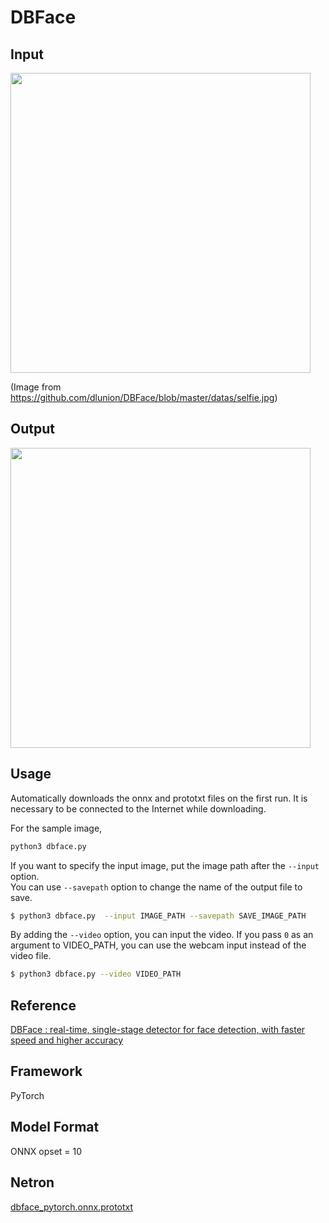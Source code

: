 # DBFace

## Input
<img src='selfie.png' width='480px'>

(Image from https://github.com/dlunion/DBFace/blob/master/datas/selfie.jpg)

## Output
<img src='selfie_output.png' width='480px'>

## Usage
Automatically downloads the onnx and prototxt files on the first run.
It is necessary to be connected to the Internet while downloading.

For the sample image,
``` bash
python3 dbface.py 
```

If you want to specify the input image, put the image path after the `--input` option.  
You can use `--savepath` option to change the name of the output file to save.
```bash
$ python3 dbface.py  --input IMAGE_PATH --savepath SAVE_IMAGE_PATH
```

By adding the `--video` option, you can input the video. 
If you pass `0` as an argument to VIDEO_PATH, you can use the webcam input instead of the video file.
```bash
$ python3 dbface.py --video VIDEO_PATH
```

## Reference
[DBFace : real-time, single-stage detector for face detection, with faster speed and higher accuracy](https://github.com/dlunion/DBFace)

## Framework
PyTorch

## Model Format
ONNX opset = 10

## Netron

[dbface_pytorch.onnx.prototxt](https://netron.app/?url=https://storage.googleapis.com/ailia-models/dbface/dbface_pytorch.onnx.prototxt)